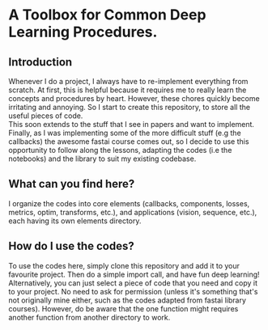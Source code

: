 # A Toolbox for Common Deep Learning Procedures.
## Introduction
Whenever I do a project, I always have to re-implement everything from scratch. At first, this is helpful because it requires me to really learn the concepts and procedures by heart. However, these chores quickly become irritating and annoying. So I start to create this repository, to store all the useful pieces of code.
<br />
This soon extends to the stuff that I see in papers and want to implement. Finally, as I was implementing some of the more difficult stuff (e.g the callbacks) the awesome fastai course comes out, so I decide to use this opportunity to follow along the lessons, adapting the codes (i.e the notebooks) and the library to suit my existing codebase.
## What can you find here?
I organize the codes into core elements (callbacks, components, losses, metrics, optim, transforms, etc.), and applications (vision, sequence, etc.), each having its own elements directory.
## How do I use the codes?
To use the codes here, simply clone this repository and add it to your favourite project. Then do a simple import call, and have fun deep learning!
<br />
Alternatively, you can just select a piece of code that you need and copy it to your project. No need to ask for permission (unless it's something that's not originally mine either, such as the codes adapted from fastai library courses). However, do be aware that the one function might requires another function from another directory to work.
